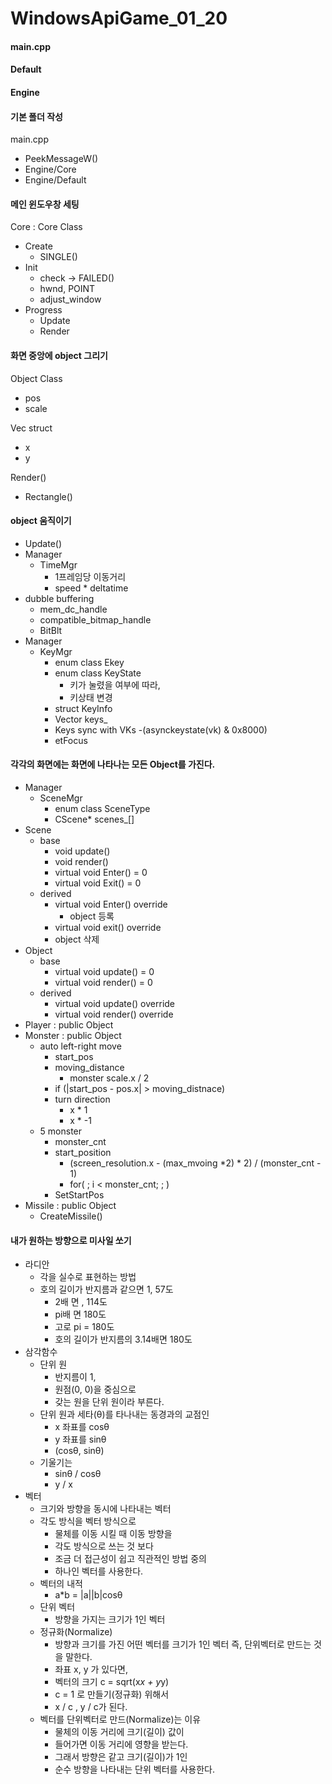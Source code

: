 # WindowsApiGame_01_20


#### main.cpp
#### Default
#### Engine


#### 기본 폴더 작성
main.cpp
- PeekMessageW()
- Engine/Core
- Engine/Default


#### 메인 윈도우창 세팅
Core : Core Class
- Create
  - SINGLE()
- Init
  - check -> FAILED()
  - hwnd, POINT
  - adjust_window 
- Progress
  - Update
  - Render


#### 화면 중앙에 object 그리기
Object Class
- pos
- scale

Vec struct
- x
- y

Render()
- Rectangle()


#### object 움직이기
- Update()
- Manager
  - TimeMgr
    - 1프레임당 이동거리
    - speed * deltatime
- dubble buffering
  - mem_dc_handle
  - compatible_bitmap_handle
  - BitBlt
- Manager
  - KeyMgr
    - enum class Ekey
    - enum class KeyState
      -  키가 눌렸을 여부에 따라,
      - 키상태 변경
    - struct KeyInfo
    - Vector<KeyInfo> keys_
    - Keys sync with VKs
      -(asynckeystate(vk) & 0x8000)
    - etFocus


#### 각각의 화면에는 화면에 나타나는 모든 Object를 가진다.
- Manager
  - SceneMgr
    - enum class SceneType
    - CScene* scenes_[]
- Scene
  - base
    - void update()
    - void render()
    - virtual void Enter() = 0
    - virtual void Exit() = 0
  - derived
    - virtual void Enter() override
      - object 등록
    - virtual void exit() override
    - object 삭제
- Object
  - base
    - virtual void update() = 0
    - virtual void render() = 0
  - derived
    - virtual void update() override
    - virtual void render() override
- Player : public Object
- Monster : public Object
  - auto left-right move
    - start_pos
    - moving_distance
      - monster scale.x / 2
    - if (|start_pos - pos.x| > moving_distnace)
    - turn direction
      - x * 1
      - x * -1
  - 5 monster
    - monster_cnt
    - start_position
      - (screen_resolution.x - (max_mvoing *2) * 2) / (monster_cnt - 1)
      - for( ; i < monster_cnt; ; )
    - SetStartPos
- Missile : public Object
  - CreateMissile()


#### 내가 원하는 방향으로 미사일 쏘기
- 라디안
  - 각을 실수로 표현하는 방법
  - 호의 길이가 반지름과 같으면 1, 57도
    - 2배 면 , 114도
    - pi배 면 180도
    - 고로 pi = 180도
    - 호의 길이가 반지름의 3.14배면 180도
- 삼각함수
  - 단위 원
    - 반지름이 1,
    - 원점(0, 0)을 중심으로
    - 갖는 원을 단위 원이라 부른다.
  - 단위 원과 세타(θ)를 타나내는 동경과의 교점인
    - x 좌표를 cosθ
    - y 좌표를 sinθ
    - (cosθ, sinθ)
  - 기울기는
    - sinθ / cosθ
    - y / x	
- 벡터
  - 크기와 방향을 동시에 나타내는 벡터
  - 각도 방식을 벡터 방식으로
    - 물체를 이동 시킬 때 이동 방향을
    - 각도 방식으로 쓰는 것 보다
    - 조금 더 접근성이 쉽고 직관적인 방법 중의
    - 하나인 벡터를 사용한다.
  - 벡터의 내적
    - a*b = |a||b|cosθ
  - 단위 벡터
    - 방향을 가지는 크기가 1인 벡터
  - 정규화(Normalize)
    - 방향과 크기를 가진 어떤 벡터를 크기가 1인 벡터 즉, 단위벡터로 만드는 것을 말한다.
    - 좌표 x, y 가 있다면,
    - 벡터의 크기 c = sqrt(x*x + y*y)
    - c = 1 로 만들기(정규화) 위해서
    - x / c , y / c가 된다.
  - 벡터를 단위벡터로 만드(Normalize)는 이유
    - 물체의 이동 거리에 크기(길이) 값이
    - 들어가면 이동 거리에 영향을 받는다.
    - 그래서 방향은 같고 크기(길이)가 1인
    - 순수 방향을 나타내는 단위 벡터를 사용한다.
